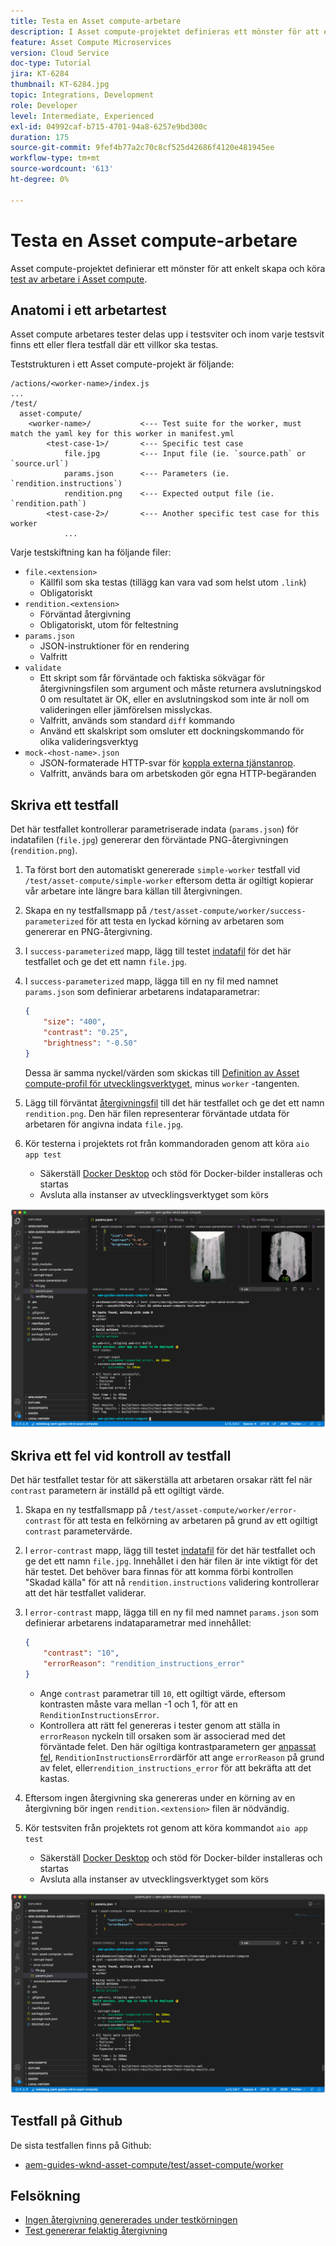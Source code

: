 ```yaml
---
title: Testa en Asset compute-arbetare
description: I Asset compute-projektet definieras ett mönster för att enkelt skapa och köra tester av Asset compute.
feature: Asset Compute Microservices
version: Cloud Service
doc-type: Tutorial
jira: KT-6284
thumbnail: KT-6284.jpg
topic: Integrations, Development
role: Developer
level: Intermediate, Experienced
exl-id: 04992caf-b715-4701-94a8-6257e9bd300c
duration: 175
source-git-commit: 9fef4b77a2c70c8cf525d42686f4120e481945ee
workflow-type: tm+mt
source-wordcount: '613'
ht-degree: 0%

---
```


# Testa en Asset compute-arbetare

Asset compute-projektet definierar ett mönster för att enkelt skapa och köra [test av arbetare i Asset compute](https://experienceleague.adobe.com/docs/asset-compute/using/extend/test-custom-application.html).

## Anatomi i ett arbetartest

Asset compute arbetares tester delas upp i testsviter och inom varje testsvit finns ett eller flera testfall där ett villkor ska testas.

Teststrukturen i ett Asset compute-projekt är följande:

```
/actions/<worker-name>/index.js
...
/test/
  asset-compute/
    <worker-name>/           <--- Test suite for the worker, must match the yaml key for this worker in manifest.yml
        <test-case-1>/       <--- Specific test case 
            file.jpg         <--- Input file (ie. `source.path` or `source.url`)
            params.json      <--- Parameters (ie. `rendition.instructions`)
            rendition.png    <--- Expected output file (ie. `rendition.path`)
        <test-case-2>/       <--- Another specific test case for this worker
            ...
```

Varje testskiftning kan ha följande filer:

+ `file.<extension>`
   + Källfil som ska testas (tillägg kan vara vad som helst utom `.link`)
   + Obligatoriskt
+ `rendition.<extension>`
   + Förväntad återgivning
   + Obligatoriskt, utom för feltestning
+ `params.json`
   + JSON-instruktioner för en rendering
   + Valfritt
+ `validate`
   + Ett skript som får förväntade och faktiska sökvägar för återgivningsfilen som argument och måste returnera avslutningskod 0 om resultatet är OK, eller en avslutningskod som inte är noll om valideringen eller jämförelsen misslyckas.
   + Valfritt, används som standard `diff` kommando
   + Använd ett skalskript som omsluter ett dockningskommando för olika valideringsverktyg
+ `mock-<host-name>.json`
   + JSON-formaterade HTTP-svar för [koppla externa tjänstanrop](https://www.mock-server.com/mock_server/creating_expectations.html).
   + Valfritt, används bara om arbetskoden gör egna HTTP-begäranden

## Skriva ett testfall

Det här testfallet kontrollerar parametriserade indata (`params.json`) för indatafilen (`file.jpg`) genererar den förväntade PNG-återgivningen (`rendition.png`).

1. Ta först bort den automatiskt genererade `simple-worker` testfall vid `/test/asset-compute/simple-worker` eftersom detta är ogiltigt kopierar vår arbetare inte längre bara källan till återgivningen.
1. Skapa en ny testfallsmapp på `/test/asset-compute/worker/success-parameterized` för att testa en lyckad körning av arbetaren som genererar en PNG-återgivning.
1. I `success-parameterized` mapp, lägg till testet [indatafil](./assets/test/success-parameterized/file.jpg) för det här testfallet och ge det ett namn `file.jpg`.
1. I `success-parameterized` mapp, lägga till en ny fil med namnet `params.json` som definierar arbetarens indataparametrar:

   ```json
   { 
       "size": "400",
       "contrast": "0.25",
       "brightness": "-0.50"
   }
   ```

   Dessa är samma nyckel/värden som skickas till [Definition av Asset compute-profil för utvecklingsverktyget](../develop/development-tool.md), minus `worker` -tangenten.

1. Lägg till förväntat [återgivningsfil](./assets/test/success-parameterized/rendition.png) till det här testfallet och ge det ett namn `rendition.png`. Den här filen representerar förväntade utdata för arbetaren för angivna indata `file.jpg`.
1. Kör testerna i projektets rot från kommandoraden genom att köra `aio app test`
   + Säkerställ [Docker Desktop](../set-up/development-environment.md#docker) och stöd för Docker-bilder installeras och startas
   + Avsluta alla instanser av utvecklingsverktyget som körs

![Test - lyckades ](./assets/test/success-parameterized/result.png)

## Skriva ett fel vid kontroll av testfall

Det här testfallet testar för att säkerställa att arbetaren orsakar rätt fel när `contrast` parametern är inställd på ett ogiltigt värde.

1. Skapa en ny testfallsmapp på `/test/asset-compute/worker/error-contrast` för att testa en felkörning av arbetaren på grund av ett ogiltigt `contrast` parametervärde.
1. I `error-contrast` mapp, lägg till testet [indatafil](./assets/test/error-contrast/file.jpg) för det här testfallet och ge det ett namn `file.jpg`. Innehållet i den här filen är inte viktigt för det här testet. Det behöver bara finnas för att komma förbi kontrollen &quot;Skadad källa&quot; för att nå `rendition.instructions` validering kontrollerar att det här testfallet validerar.
1. I `error-contrast` mapp, lägga till en ny fil med namnet `params.json` som definierar arbetarens indataparametrar med innehållet:

   ```json
   {
       "contrast": "10",
       "errorReason": "rendition_instructions_error"
   }
   ```

   + Ange `contrast` parametrar till `10`, ett ogiltigt värde, eftersom kontrasten måste vara mellan -1 och 1, för att en `RenditionInstructionsError`.
   + Kontrollera att rätt fel genereras i tester genom att ställa in `errorReason` nyckeln till orsaken som är associerad med det förväntade felet. Den här ogiltiga kontrastparametern ger [anpassat fel](../develop/worker.md#errors), `RenditionInstructionsError`därför att ange `errorReason` på grund av felet, eller`rendition_instructions_error` för att bekräfta att det kastas.

1. Eftersom ingen återgivning ska genereras under en körning av en återgivning bör ingen `rendition.<extension>` filen är nödvändig.
1. Kör testsviten från projektets rot genom att köra kommandot `aio app test`
   + Säkerställ [Docker Desktop](../set-up/development-environment.md#docker) och stöd för Docker-bilder installeras och startas
   + Avsluta alla instanser av utvecklingsverktyget som körs

![Test - felkontrast](./assets/test/error-contrast/result.png)

## Testfall på Github

De sista testfallen finns på Github:

+ [aem-guides-wknd-asset-compute/test/asset-compute/worker](https://github.com/adobe/aem-guides-wknd-asset-compute/tree/master/test/asset-compute/worker)

## Felsökning

+ [Ingen återgivning genererades under testkörningen](../troubleshooting.md#test-no-rendition-generated)
+ [Test genererar felaktig återgivning](../troubleshooting.md#tests-generates-incorrect-rendition)

